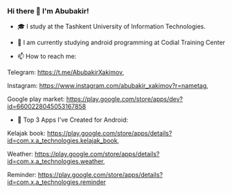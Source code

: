 ### Hi there 👋 I'm Abubakir!

- 🎓 I study at the Tashkent University of Information Technologies.

- 🌱 I am currently studying android programming at Codial Training Center

- 📫 How to reach me:

 Telegram: https://t.me/AbubakirXakimov,
 
 Instagram: https://www.instagram.com/abubakir_xakimov?r=nametag,
 
 Google play market: https://play.google.com/store/apps/dev?id=6600228045053167858
                      
- 📱 Top 3 Apps I've Created for Android:

Kelajak book: https://play.google.com/store/apps/details?id=com.x.a_technologies.kelajak_book,

Weather: https://play.google.com/store/apps/details?id=com.x.a_technologies.weather,

Reminder: https://play.google.com/store/apps/details?id=com.x.a_technologies.reminder

